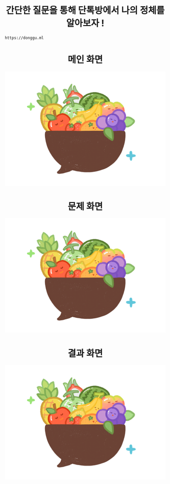 <h1 style="text-align: center;"> 간단한 질문을 통해 단톡방에서 나의 정체를 알아보자 ! </h1>

```
https://donggu.ml
```

<h1 style="text-align: center"> 메인 화면 </h1>

<img style="align-content: center" src="img/main.png">

<h1 style="text-align: center"> 문제 화면 </h1>
<img style="align-content: center" src="img/main.png">

<h1 style="text-align: center"> 결과 화면  </h1>
<img style="align-content: center" src="img/main.png">
